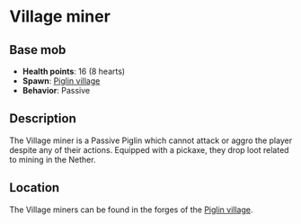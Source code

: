 # Village miner

## Base mob
- **Health points**: 16 (8 hearts)
- **Spawn**: [Piglin village](https://officiallysp.net/pokeywiki/Nether_Structures/piglinvillage.html)
- **Behavior**: Passive

## Description
The Village miner is a Passive Piglin which cannot attack or aggro the player despite any of their actions. Equipped with a pickaxe, they drop loot related to mining in the Nether.

## Location
The Village miners can be found in the forges of the [Piglin village](https://officiallysp.net/pokeywiki/Nether_Structures/piglinvillage.html).
